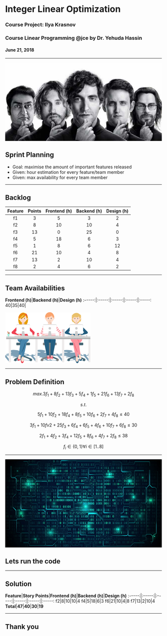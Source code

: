 # Integer Linear Optimization

### Course Project: Ilya Krasnov
### Course Linear Programming @jce by Dr. Yehuda Hassin

#### June 21, 2018
---

![left](pres_images/team.jpg)


## Sprint Planning

* Goal: maximise the amount of important features released
* Given: hour estimation for every feature/team member
* Given: max availability for every team member

---

## Backlog

**Feature**|**Points**|**Frontend (h)**|**Backend (h)**|**Design (h)**
:-----:|:-----:|:-----:|:-----:|:-----:
f1|3|5|3|2
f2|8|10|10|4
f3|13|0|25|0
f4|5|18|6|3
f5|1|8|6|12
f6|21|10|4|8
f7|13|2|10|4
f8|2|4|6|2

---

## Team Availabilities

**Frontend (h)**|**Backend (h)**|**Design (h)**
:-----:|:-----:|:-----:|:-----:|:-----:
40|35|40|

![inline](pres_images/dev.png)

---

## Problem Definition


$$ max. 3 f_1 + 8 f_2 + 13 f_3 + 5 f_4 + 1 f_5 + 21 f_6 + 13 f_7 + 2 f_8 $$

$$ s.t. $$

$$ 5  f_1 + 10 f_2 + 18 f_4 + 8 f_5 + 10 f_6 + 2 f_7 + 4 f_8 \le 40 $$

$$ 3 f_1 + 10 fv2 + 25 f_3 + 6 f_4 + 6 f_5 + 4 f_6 + 10 f_7 + 6 f_8 \le 30 $$

$$ 2 f_1 + 4 f_2 + 3 f_4 + 12 f_5 + 8 f_6 + 4 f_7 + 2 f_8 \le 38 $$

$$ f_i \in \{ 0, 1 \} \forall i \in [1..8] $$


---

![](pres_images/code.jpg)

## Lets run the code

---

## Solution

**Feature**|**Story Points**|**Frontend (h)**|**Backend (h)**|**Design (h)**
:-----:|:-----:|:-----:|:-----:|:-----:|:-----:
f2|8|10|10|4
f4|5|18|6|3
f6|21|10|4|8
f7|13|2|10|4
**Total**|**47**|**40**|**30**|**19**


--- 

## Thank you
